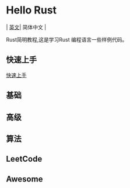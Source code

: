# Hello Rust
| [英文](README.md)| 简体中文 |

Rust简明教程,这是学习Rust 编程语言一些样例代码。

## 快速上手

[快速上手](https://github.com/savechina/hello-rust/blob/master/docs/src/getting-started.md)

## 基础

## 高级

## 算法

## LeetCode

## Awesome
